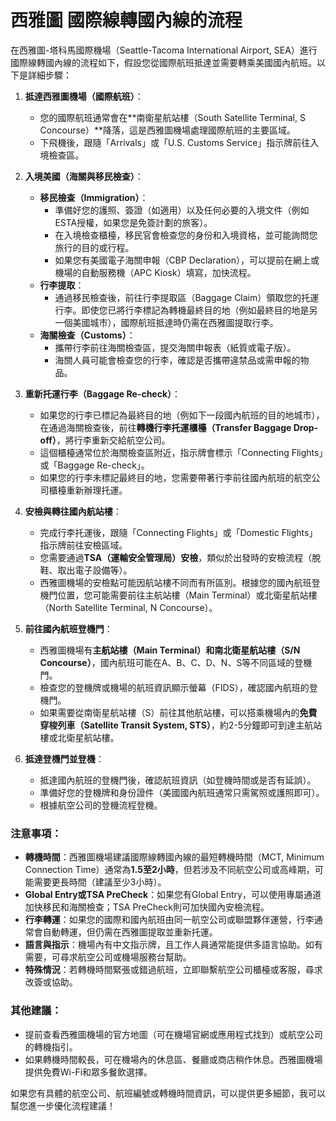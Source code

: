 西雅圖 國際線轉國內線的流程
=======================
在西雅圖-塔科馬國際機場（Seattle-Tacoma International Airport, SEA）進行國際線轉國內線的流程如下，假設您從國際航班抵達並需要轉乘美國國內航班。以下是詳細步驟：

1. **抵達西雅圖機場（國際航班）**：
   - 您的國際航班通常會在**南衛星航站樓（South Satellite Terminal, S Concourse）**降落，這是西雅圖機場處理國際航班的主要區域。
   - 下飛機後，跟隨「Arrivals」或「U.S. Customs Service」指示牌前往入境檢查區。

2. **入境美國（海關與移民檢查）**：
   - **移民檢查（Immigration）**：
     - 準備好您的護照、簽證（如適用）以及任何必要的入境文件（例如ESTA授權，如果您是免簽計劃的旅客）。
     - 在入境檢查櫃檯，移民官會檢查您的身份和入境資格，並可能詢問您旅行的目的或行程。
     - 如果您有美國電子海關申報（CBP Declaration），可以提前在網上或機場的自動服務機（APC Kiosk）填寫，加快流程。
   - **行李提取**：
     - 通過移民檢查後，前往行李提取區（Baggage Claim）領取您的托運行李。即使您已將行李標記為轉機最終目的地（例如最終目的地是另一個美國城市），國際航班抵達時仍需在西雅圖提取行李。
   - **海關檢查（Customs）**：
     - 攜帶行李前往海關檢查區，提交海關申報表（紙質或電子版）。
     - 海關人員可能會檢查您的行李，確認是否攜帶違禁品或需申報的物品。

3. **重新托運行李（Baggage Re-check）**：
   - 如果您的行李已標記為最終目的地（例如下一段國內航班的目的地城市），在通過海關檢查後，前往**轉機行李托運櫃檯（Transfer Baggage Drop-off）**，將行李重新交給航空公司。
   - 這個櫃檯通常位於海關檢查區附近，指示牌會標示「Connecting Flights」或「Baggage Re-check」。
   - 如果您的行李未標記最終目的地，您需要帶著行李前往國內航班的航空公司櫃檯重新辦理托運。

4. **安檢與轉往國內航站樓**：
   - 完成行李托運後，跟隨「Connecting Flights」或「Domestic Flights」指示牌前往安檢區域。
   - 您需要通過**TSA（運輸安全管理局）安檢**，類似於出發時的安檢流程（脫鞋、取出電子設備等）。
   - 西雅圖機場的安檢點可能因航站樓不同而有所區別。根據您的國內航班登機門位置，您可能需要前往主航站樓（Main Terminal）或北衛星航站樓（North Satellite Terminal, N Concourse）。

5. **前往國內航班登機門**：
   - 西雅圖機場有**主航站樓（Main Terminal）**和**南北衛星航站樓（S/N Concourse）**，國內航班可能在A、B、C、D、N、S等不同區域的登機門。
   - 檢查您的登機牌或機場的航班資訊顯示螢幕（FIDS），確認國內航班的登機門。
   - 如果需要從南衛星航站樓（S）前往其他航站樓，可以搭乘機場內的**免費穿梭列車（Satellite Transit System, STS）**，約2-5分鐘即可到達主航站樓或北衛星航站樓。

6. **抵達登機門並登機**：
   - 抵達國內航班的登機門後，確認航班資訊（如登機時間或是否有延誤）。
   - 準備好您的登機牌和身份證件（美國國內航班通常只需駕照或護照即可）。
   - 根據航空公司的登機流程登機。

### 注意事項：
- **轉機時間**：西雅圖機場建議國際線轉國內線的最短轉機時間（MCT, Minimum Connection Time）通常為**1.5至2小時**，但若涉及不同航空公司或高峰期，可能需要更長時間（建議至少3小時）。
- **Global Entry或TSA PreCheck**：如果您有Global Entry，可以使用專屬通道加快移民和海關檢查；TSA PreCheck則可加快國內安檢流程。
- **行李轉運**：如果您的國際和國內航班由同一航空公司或聯盟夥伴運營，行李通常會自動轉運，但仍需在西雅圖提取並重新托運。
- **語言與指示**：機場內有中文指示牌，且工作人員通常能提供多語言協助。如有需要，可尋求航空公司或機場服務台幫助。
- **特殊情況**：若轉機時間緊張或錯過航班，立即聯繫航空公司櫃檯或客服，尋求改簽或協助。

### 其他建議：
- 提前查看西雅圖機場的官方地圖（可在機場官網或應用程式找到）或航空公司的轉機指引。
- 如果轉機時間較長，可在機場內的休息區、餐廳或商店稍作休息。西雅圖機場提供免費Wi-Fi和眾多餐飲選擇。

如果您有具體的航空公司、航班編號或轉機時間資訊，可以提供更多細節，我可以幫您進一步優化流程建議！
